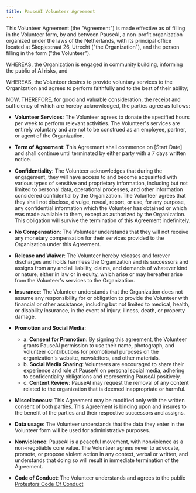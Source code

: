```yaml
---
title: PauseAI Volunteer Agreement
---
```


This Volunteer Agreement (the "Agreement") is made effective as of filling in the Volunteer form, by and between PauseAI, a non-profit organization organized under the laws of the Netherlands, with its principal office located at Skopjestraat 26, Utrecht ("the Organization"), and the person filling in the form ("the Volunteer").

WHEREAS, the Organization is engaged in community building, informing the public of AI risks, and

WHEREAS, the Volunteer desires to provide voluntary services to the Organization and agrees to perform faithfully and to the best of their ability;

NOW, THEREFORE, for good and valuable consideration, the receipt and sufficiency of which are hereby acknowledged, the parties agree as follows:

* **Volunteer Services**: The Volunteer agrees to donate the specified hours per week to perform relevant activities. The Volunteer's services are entirely voluntary and are not to be construed as an employee, partner, or agent of the Organization.  

* **Term of Agreement**: This Agreement shall commence on \[Start Date\] and shall continue until terminated by either party with a 7 days written notice.  

* **Confidentiality**: The Volunteer acknowledges that during the engagement, they will have access to and become acquainted with various types of sensitive and proprietary information, including but not limited to personal data, operational processes, and other information considered confidential by the Organization. The Volunteer agrees that they shall not disclose, divulge, reveal, report, or use, for any purpose, any confidential information which the Volunteer has obtained or which was made available to them, except as authorized by the Organization. This obligation will survive the termination of this Agreement indefinitely.  

* **No Compensation**: The Volunteer understands that they will not receive any monetary compensation for their services provided to the Organization under this Agreement.  

* **Release and Waiver**: The Volunteer hereby releases and forever discharges and holds harmless the Organization and its successors and assigns from any and all liability, claims, and demands of whatever kind or nature, either in law or in equity, which arise or may hereafter arise from the Volunteer's services to the Organization.  

* **Insurance**: The Volunteer understands that the Organization does not assume any responsibility for or obligation to provide the Volunteer with financial or other assistance, including but not limited to medical, health, or disability insurance, in the event of injury, illness, death, or property damage.  

* **Promotion and Social Media:**  
  * a. **Consent for Promotion**: By signing this agreement, the Volunteer grants PauseAI permission to use their name, photograph, and volunteer contributions for promotional purposes on the organization's website, newsletters, and other materials.  
  * b. **Social Media Sharing**: Volunteers are encouraged to share their experience and role at PauseAI on personal social media, adhering to confidentiality obligations and representing PauseAI positively.  
  * c. **Content Review**: PauseAI may request the removal of any content related to the organization that is deemed inappropriate or harmful.  

* **Miscellaneous**: This Agreement may be modified only with the written consent of both parties. This Agreement is binding upon and insures to the benefit of the parties and their respective successors and assigns.  

* **Data usage**: The Volunteer understands that the data they enter in the Volunteer form will be used for administrative purposes.   

* **Nonviolence**: PauseAI is a peaceful movement, with nonviolence as a non-negotiable core value. The Volunteer agrees never to advocate, promote, or propose violent action in any context, verbal or written, and understands that doing so will result in immediate termination of the Agreement. 
 
* **Code of Conduct**: The Volunteer understands and agrees to the public [Protestors Code Of Conduct](https://pauseai.info/protesters-code-of-conduct)
